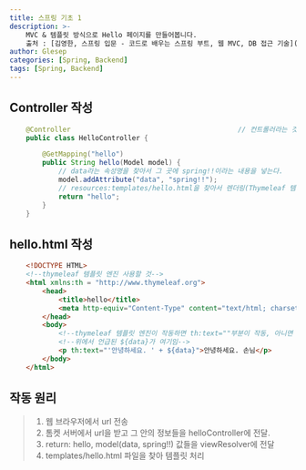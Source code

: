 ```yaml
---
title: 스프링 기초 1
description: >-
    MVC & 템플릿 방식으로 Hello 페이지를 만들어봅니다.  
    출처 : [김영한, 스프링 입문 - 코드로 배우는 스프링 부트, 웹 MVC, DB 접근 기술](https://www.inflearn.com/course/%EC%8A%A4%ED%94%84%EB%A7%81-%EC%9E%85%EB%AC%B8-%EC%8A%A4%ED%94%84%EB%A7%81%EB%B6%80%ED%8A%B8)
author: Glesep
categories: [Spring, Backend]
tags: [Spring, Backend]
---
```


## Controller 작성
```java
    @Controller                                         // 컨트롤러라는 것을 알림
    public class HelloController {

        @GetMapping("hello")
        public String hello(Model model) {
            // data라는 속성명을 찾아서 그 곳에 spring!!이라는 내용을 넣는다.
            model.addAttribute("data", "spring!!");
            // resources:templates/hello.html을 찾아서 렌더링(Thymeleaf 템플릿 엔진 처리) 
            return "hello";
        }
    }
```

## hello.html 작성
```html
    <!DOCTYPE HTML>
    <!--thymeleaf 템플릿 엔진 사용할 것-->
    <html xmlns:th = "http://www.thymeleaf.org">
        <head>
            <title>hello</title>
            <meta http-equiv="Content-Type" content="text/html; charset=UTF-8">
        </head>
        <body>
            <!--thymeleaf 템플릿 엔진이 작동하면 th:text=""부분이 작동, 아니면 안녕하세요. 손님 출력-->
            <!--위에서 언급된 ${data}가 여기임-->
            <p th:text="'안녕하세요. ' + ${data}">안녕하세요. 손님</p>
        </body>
    </html>
```

## 작동 원리
> 1. 웹 브라우저에서 url 전송
> 2. 톰켓 서버에서 url을 받고 그 안의 정보들을 helloController에 전달.
> 3. return: hello, model(data, spring!!) 값들을 viewResolver에 전달
> 4. templates/hello.html 파일을 찾아 템플릿 처리
    

